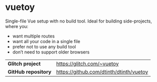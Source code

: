 # vuetoy

Single-file Vue setup with no build tool. Ideal for building side-projects, where you:

- want multiple routes
- want all your code in a single file
- prefer not to use any build tool
- don’t need to support older browsers

|                       |                                         |
| --------------------- | --------------------------------------- |
| **Glitch project**    | https://glitch.com/~vuetoy              |
| **GitHub repository** | https://github.com/dtinth/dtinth/vuetoy |
